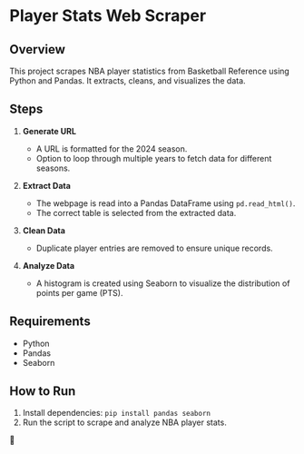 # Player Stats Web Scraper

## Overview
This project scrapes NBA player statistics from Basketball Reference using Python and Pandas. It extracts, cleans, and visualizes the data.

## Steps

1. **Generate URL**
   - A URL is formatted for the 2024 season.
   - Option to loop through multiple years to fetch data for different seasons.

2. **Extract Data**
   - The webpage is read into a Pandas DataFrame using `pd.read_html()`.
   - The correct table is selected from the extracted data.

3. **Clean Data**
   - Duplicate player entries are removed to ensure unique records.

4. **Analyze Data**
   - A histogram is created using Seaborn to visualize the distribution of points per game (PTS).

## Requirements
- Python
- Pandas
- Seaborn

## How to Run
1. Install dependencies: `pip install pandas seaborn`
2. Run the script to scrape and analyze NBA player stats.

🏀



